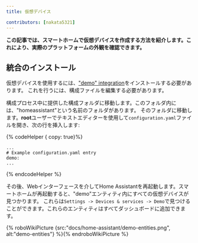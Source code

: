 ```yaml
---
title: 仮想デバイス

contributors: [nakata5321]
---
```


**この記事では、スマートホームで仮想デバイスを作成する方法を紹介します。これにより、実際のプラットフォームの外観を確認できます。**

## 統合のインストール

仮想デバイスを使用するには、["demo" integration](https://www.home-assistant.io/integrations/demo/)をインストールする必要があります。
これを行うには、構成ファイルを編集する必要があります。

構成プロセス中に提供した構成フォルダに移動します。このフォルダ内には、"homeassistant"という名前のフォルダがあります。
そのフォルダに移動します。**root**ユーザーでテキストエディターを使用して`configuration.yaml`ファイルを開き、次の行を挿入します:

{% codeHelper { copy: true}%}

```
...
# Example configuration.yaml entry
demo:
...
```

{% endcodeHelper %}


その後、Webインターフェースを介してHome Assistantを再起動します。スマートホームが再起動すると、"demo"エンティティ内にすべての仮想デバイスが見つかります。
これらは`Settings -> Devices & services -> Demo`で見つけることができます。これらのエンティティはすべてダッシュボードに追加できます。

{% roboWikiPicture {src:"docs/home-assistant/demo-entities.png", alt:"demo-entities"} %}{% endroboWikiPicture %}
